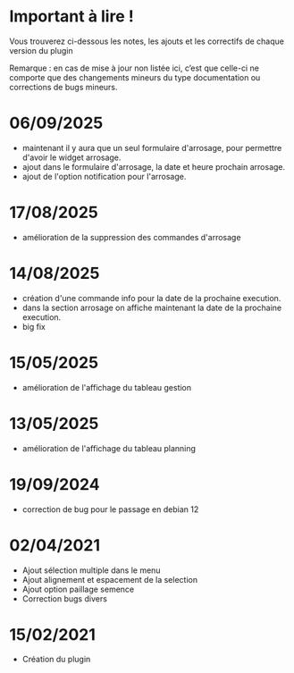 Important à lire !
===
Vous trouverez ci-dessous les notes, les ajouts et les correctifs de chaque version du plugin

Remarque : en cas de mise à jour non listée ici, c’est que celle-ci ne comporte que des changements mineurs du type documentation ou corrections de bugs mineurs.

06/09/2025
===
- maintenant il y aura que un seul formulaire d'arrosage, pour permettre d'avoir le widget arrosage.
- ajout dans le formulaire d'arrosage, la date et heure prochain arrosage.
- ajout de l'option notification pour l'arrosage.

17/08/2025
===
- amélioration de la suppression des commandes d'arrosage

14/08/2025
===
- création d'une commande info pour la date de la prochaine execution.
- dans la section arrosage on affiche maintenant la date de la prochaine execution.
- big fix
  
15/05/2025
===
- amélioration de l'affichage du tableau gestion
  
13/05/2025
===
- amélioration de l'affichage du tableau planning
  
19/09/2024
===
 - correction de bug pour le passage en debian 12
 
02/04/2021
===
- Ajout sélection multiple dans le menu
- Ajout alignement et espacement de la selection
- Ajout option paillage semence
- Correction bugs divers

15/02/2021
===
- Création du plugin

